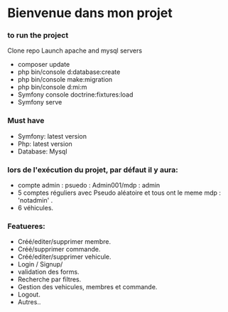 # Bienvenue dans mon projet

### to run the project
Clone repo
Launch apache and mysql servers

- composer update
- php bin/console d:database:create
- php bin/console make:migration
- php bin/console d:mi:m
- Symfony console doctrine:fixtures:load
- Symfony serve


### Must have 
 + Symfony: latest version
 + Php: latest version
 + Database: Mysql


### lors de l'exécution du projet, par défaut il y aura:
 + compte admin : psuedo : Admin001/mdp : admin
 + 5 comptes réguliers avec Pseudo aléatoire et tous ont le meme mdp : 'notadmin' .
 + 6 véhicules.



### Featueres:
+ Créé/editer/supprimer membre.
+ Créé/supprimer commande.
+ Créé/editer/supprimer vehicule.
+ Login / Signup/
+ validation des forms.
+ Recherche par filtres.
+ Gestion des vehicules, membres et commande.
+ Logout.
+ Autres..